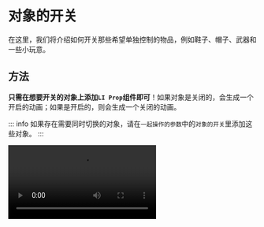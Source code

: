 # 对象的开关

在这里，我们将介绍如何开关那些希望单独控制的物品，例如鞋子、帽子、武器和一些小玩意。

## 方法

**只需在想要开关的对象上添加`LI Prop`组件即可**！如果对象是关闭的，会生成一个开启的动画；如果是开启的，则会生成一个关闭的动画。

::: info
如果存在需要同时切换的对象，请在`一起操作的参数`中的`对象的开关`里添加这些对象。
:::

<video controls="controls" src="/images/zh/tutorial/toggle.webm" />

## 如果不想直接在对象上添加组件

可以使用`LI ItemToggler`作为替代。此组件需要手动在`对象的开关`中设置要开关的目标。